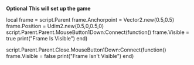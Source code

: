 **Optional**
**This will set up the game**

local frame = script.Parent
frame.Anchorpoint = Vector2.new(0.5,0.5)
frame.Position = Udim2.new(0.5,0,0.5,0)
script.Parent.Parent.MouseButton1Down:Connect(function()
frame.Visible = true
print("Frame Is Visible")
end)

script.Parent.Parent.Close.MouseButton1Down:Connect(function()
frame.Visible = false
print("Frame Isn't Visible")
end)

